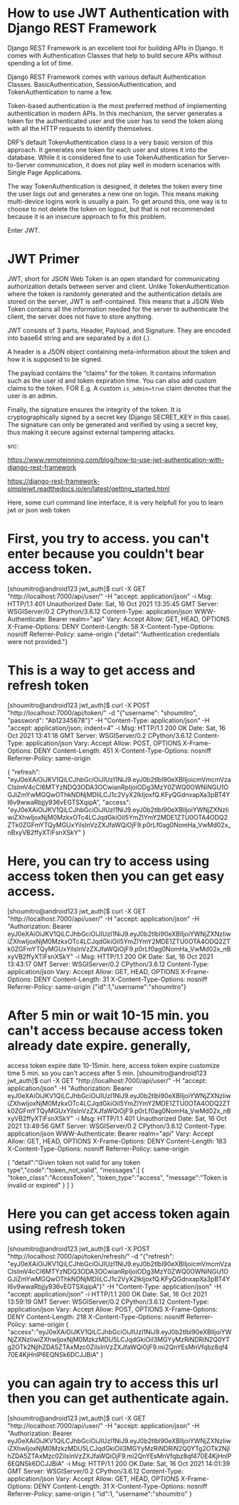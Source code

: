 # How to use JWT Authentication with Django REST Framework
Django REST Framework is an excellent tool for building APIs in Django. It comes with Authentication Classes that help to build secure APIs without spending a lot of time.

Django REST Framework comes with various default Authentication Classes. BasicAuthentication, SessionAuthentication, and TokenAuthentication to name a few.

Token-based authentication is the most preferred method of implementing authentication in modern APIs. In this mechanism, the server generates a token for the authenticated user and the user has to send the token along with all the HTTP requests to identify themselves.

DRF’s default TokenAuthentication class is a very basic version of this approach. It generates one token for each user and stores it into the database. While it is considered fine to use TokenAuthentication for Server-to-Server communication, it does not play well in modern scenarios with Single Page Applications.

The way TokenAuthentication is designed, it deletes the token every time the user logs out and generates a new one on login. This means making multi-device logins work is usually a pain. To get around this, one way is to choose to not delete the token on logout, but that is not recommended because it is an insecure approach to fix this problem.

Enter JWT.


# JWT Primer

JWT, short for JSON Web Token is an open standard for communicating authorization details between server and client. Unlike TokenAuthentication where the token is randomly generated and the authentication details are stored on the server, JWT is self-contained. This means that a JSON Web Token contains all the information needed for the server to authenticate the client, the server does not have to store anything.

JWT consists of 3 parts, Header, Payload, and Signature. They are encoded into base64 string and are separated by a dot (.).

A header is a JSON object containing meta-information about the token and how it is supposed to be signed.

The payload contains the “claims” for the token. It contains information such as the user id and token expiration time. You can also add custom claims to the token. FOR E.g. A custom `is_admin=true` claim denotes that the user is an admin.

Finally, the signature ensures the integrity of the token. It is cryptographically signed by a secret key (Django SECRET_KEY in this case). The signature can only be generated and verified by using a secret key, thus making it secure against external tampering attacks.

src:

https://www.remoteinning.com/blog/how-to-use-jwt-authentication-with-django-rest-framework

https://django-rest-framework-simplejwt.readthedocs.io/en/latest/getting_started.html



Here, some curl command line interface, it is very helpfull for you to learn jwt or json web token

# First, you try to access. you can't enter because you couldn't bear access token.
[shoumitro@android123 jwt_auth]$  curl -X GET "http://localhost:7000/api/user/"  -H "accept: application/json"  -i
Msg:
HTTP/1.1 401 Unauthorized
Date: Sat, 16 Oct 2021 13:35:45 GMT
Server: WSGIServer/0.2 CPython/3.6.12
Content-Type: application/json
WWW-Authenticate: Bearer realm="api"
Vary: Accept
Allow: GET, HEAD, OPTIONS
X-Frame-Options: DENY
Content-Length: 58
X-Content-Type-Options: nosniff
Referrer-Policy: same-origin
{"detail":"Authentication credentials were not provided."}


# This is a way to get access and refresh token
[shoumitro@android123 jwt_auth]$ curl -X POST "http://localhost:7000/api/token/" -d "{\"username\": \"shoumitro\", \"password\": \"Ab12345678\"}" -H "Content-Type: application/json"  -H "accept: application/json; indent=4"  -i
Msg:
HTTP/1.1 200 OK
Date: Sat, 16 Oct 2021 13:41:18 GMT
Server: WSGIServer/0.2 CPython/3.6.12
Content-Type: application/json
Vary: Accept
Allow: POST, OPTIONS
X-Frame-Options: DENY
Content-Length: 451
X-Content-Type-Options: nosniff
Referrer-Policy: same-origin

{
    "refresh": "eyJ0eXAiOiJKV1QiLCJhbGciOiJIUzI1NiJ9.eyJ0b2tlbl90eXBlIjoicmVmcmVzaCIsImV4cCI6MTYzNDQ3ODA3OCwianRpIjoiODg3MzY0ZWQ0OWNiNGU1OGJiZmYwMGQwOThkNDNjMDIiLCJ1c2VyX2lkIjoxfQ.KFyQGdnxapXa3pBT4YI6v9wwaRbjjy936vEGTSXqipA",
    "access": "eyJ0eXAiOiJKV1QiLCJhbGciOiJIUzI1NiJ9.eyJ0b2tlbl90eXBlIjoiYWNjZXNzIiwiZXhwIjoxNjM0MzkxOTc4LCJqdGkiOiI5YmZlYmY2MDE1ZTU0OTA4ODQ2ZTk0ZGFmYTQyMGUxYiIsInVzZXJfaWQiOjF9.p0rLf0ag0NomHa_VwMd02x_nBxyVB2ffyXTlFsnXSkY"
}

# Here, you can try to access using access token then you can get easy access.
[shoumitro@android123 jwt_auth]$ curl -X  GET "http://localhost:7000/api/user/"  -H "accept: application/json" -H "Authorization: Bearer eyJ0eXAiOiJKV1QiLCJhbGciOiJIUzI1NiJ9.eyJ0b2tlbl90eXBlIjoiYWNjZXNzIiwiZXhwIjoxNjM0MzkxOTc4LCJqdGkiOiI5YmZlYmY2MDE1ZTU0OTA4ODQ2ZTk0ZGFmYTQyMGUxYiIsInVzZXJfaWQiOjF9.p0rLf0ag0NomHa_VwMd02x_nBxyVB2ffyXTlFsnXSkY"  -i
Msg:
HTTP/1.1 200 OK
Date: Sat, 16 Oct 2021 13:43:17 GMT
Server: WSGIServer/0.2 CPython/3.6.12
Content-Type: application/json
Vary: Accept
Allow: GET, HEAD, OPTIONS
X-Frame-Options: DENY
Content-Length: 31
X-Content-Type-Options: nosniff
Referrer-Policy: same-origin
{"id":1,"username":"shoumitro"}


# After 5 min or wait 10-15 min. you can't access because access token already date expire. generally,
access token expire date 10-15min. here, access token expire customize time 5 min. so you can't access after 5 min.
[shoumitro@android123 jwt_auth]$ curl -X  GET "http://localhost:7000/api/user/"  -H "accept: application/json" -H "Authorization: Bearer eyJ0eXAiOiJKV1QiLCJhbGciOiJIUzI1NiJ9.eyJ0b2tlbl90eXBlIjoiYWNjZXNzIiwiZXhwIjoxNjM0MzkxOTc4LCJqdGkiOiI5YmZlYmY2MDE1ZTU0OTA4ODQ2ZTk0ZGFmYTQyMGUxYiIsInVzZXJfaWQiOjF9.p0rLf0ag0NomHa_VwMd02x_nBxyVB2ffyXTlFsnXSkY"  -i
Msg:
HTTP/1.1 401 Unauthorized
Date: Sat, 16 Oct 2021 13:49:56 GMT
Server: WSGIServer/0.2 CPython/3.6.12
Content-Type: application/json
WWW-Authenticate: Bearer realm="api"
Vary: Accept
Allow: GET, HEAD, OPTIONS
X-Frame-Options: DENY
Content-Length: 183
X-Content-Type-Options: nosniff
Referrer-Policy: same-origin

{
  "detail":"Given token not valid for any token type","code":"token_not_valid",
  "messages":[
               {
                  "token_class":"AccessToken",
                  "token_type":"access",
                  "message":"Token is invalid or expired"
               }
             ]
}

# Here you can get access token again using refresh token
[shoumitro@android123 jwt_auth]$ curl -X POST "http://localhost:7000/api/token/refresh/" -d "{\"refresh\":  \"eyJ0eXAiOiJKV1QiLCJhbGciOiJIUzI1NiJ9.eyJ0b2tlbl90eXBlIjoicmVmcmVzaCIsImV4cCI6MTYzNDQ3ODA3OCwianRpIjoiODg3MzY0ZWQ0OWNiNGU1OGJiZmYwMGQwOThkNDNjMDIiLCJ1c2VyX2lkIjoxfQ.KFyQGdnxapXa3pBT4YI6v9wwaRbjjy936vEGTSXqipA\"}" -H "Content-Type: application/json" -H "accept: application/json"  -i
HTTP/1.1 200 OK
Date: Sat, 16 Oct 2021 13:59:19 GMT
Server: WSGIServer/0.2 CPython/3.6.12
Content-Type: application/json
Vary: Accept
Allow: POST, OPTIONS
X-Frame-Options: DENY
Content-Length: 218
X-Content-Type-Options: nosniff
Referrer-Policy: same-origin
{
  "access":"eyJ0eXAiOiJKV1QiLCJhbGciOiJIUzI1NiJ9.eyJ0b2tlbl90eXBlIjoiYWNjZXNzIiwiZXhwIjoxNjM0MzkzMDU5LCJqdGkiOiI3MGYyMzRiNDRiN2Q0YTg2OTk2NjlhZDA5ZTAxMzc0ZiIsInVzZXJfaWQiOjF9.mi2QnYEsMnVfqbz8qf470E4KjHnlP6EQNSk6DCJJBiA"
}


# you can again try to access this url then you can get authenticate again.
[shoumitro@android123 jwt_auth]$ curl -X  GET "http://localhost:7000/api/user/"  -H "accept: application/json" -H "Authorization: Bearer eyJ0eXAiOiJKV1QiLCJhbGciOiJIUzI1NiJ9.eyJ0b2tlbl90eXBlIjoiYWNjZXNzIiwiZXhwIjoxNjM0MzkzMDU5LCJqdGkiOiI3MGYyMzRiNDRiN2Q0YTg2OTk2NjlhZDA5ZTAxMzc0ZiIsInVzZXJfaWQiOjF9.mi2QnYEsMnVfqbz8qf470E4KjHnlP6EQNSk6DCJJBiA"  -i
Msg:
HTTP/1.1 200 OK
Date: Sat, 16 Oct 2021 14:01:39 GMT
Server: WSGIServer/0.2 CPython/3.6.12
Content-Type: application/json
Vary: Accept
Allow: GET, HEAD, OPTIONS
X-Frame-Options: DENY
Content-Length: 31
X-Content-Type-Options: nosniff
Referrer-Policy: same-origin
{
  "id":1,
  "username":"shoumitro"
}
